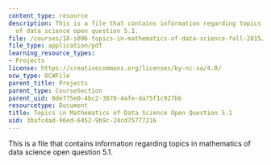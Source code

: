 ```yaml
---
content_type: resource
description: This is a file that contains information regarding topics in mathematics
  of data science open question 5.1.
file: /courses/18-s096-topics-in-mathematics-of-data-science-fall-2015/3bafc4ad96ed64529b9c24cd75777216_MIT18_S096F15_Open5.1.pdf
file_type: application/pdf
learning_resource_types:
- Projects
license: https://creativecommons.org/licenses/by-nc-sa/4.0/
ocw_type: OCWFile
parent_title: Projects
parent_type: CourseSection
parent_uid: 0de775e0-4bc2-3070-4afe-da75f1c927bb
resourcetype: Document
title: Topics in Mathematics of Data Science Open Question 5.1
uid: 3bafc4ad-96ed-6452-9b9c-24cd75777216
---
```

This is a file that contains information regarding topics in mathematics of data science open question 5.1.